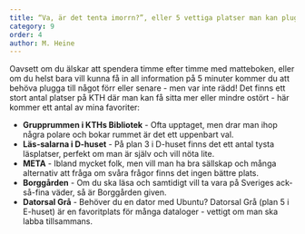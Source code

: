 ```yaml
---
title: “Va, är det tenta imorrn?”, eller 5 vettiga platser man kan plugga på
category: 9
order: 4
author: M. Heine
---
```


Oavsett om du älskar att spendera timme efter timme med matteboken, eller om du helst bara vill kunna få in all information på 5 minuter kommer du att behöva plugga till något förr eller senare - men var inte rädd! Det finns ett stort antal platser på KTH där man kan få sitta mer eller mindre ostört - här kommer ett antal av mina favoriter:

* __Grupprummen i KTHs Bibliotek__ - Ofta upptaget, men drar man ihop några polare och bokar rummet är det ett uppenbart val.
* __Läs-salarna i D-huset__ - På plan 3 i D-huset finns det ett antal tysta läsplatser, perfekt om man är själv och vill nöta lite.
* __META__ - Ibland mycket folk, men vill man ha bra sällskap och många alternativ att fråga om svåra frågor finns det ingen bättre plats.
* __Borggården__ - Om du ska läsa och samtidigt vill ta vara på Sveriges ack-så-fina väder, så är Borggården given.
* __Datorsal Grå__ - Behöver du en dator med Ubuntu? Datorsal Grå (plan 5 i E-huset) är en favoritplats för många dataloger - vettigt om man ska labba tillsammans.
